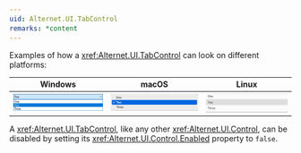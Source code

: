 ```yaml
---
uid: Alternet.UI.TabControl
remarks: *content
---
```


Examples of how a <xref:Alternet.UI.TabControl> can look on different platforms:

|Windows|macOS|Linux|
|-------|-----|-----|
|![TabControl on Windows](images/tabcontrol-windows.png)|![TabControl on macOS](images/tabcontrol-macos.png)|![TabControl on Linux](images/tabcontrol-linux.png)

A <xref:Alternet.UI.TabControl>, like any other <xref:Alternet.UI.Control>, can be disabled by setting its <xref:Alternet.UI.Control.Enabled> property to `false`.